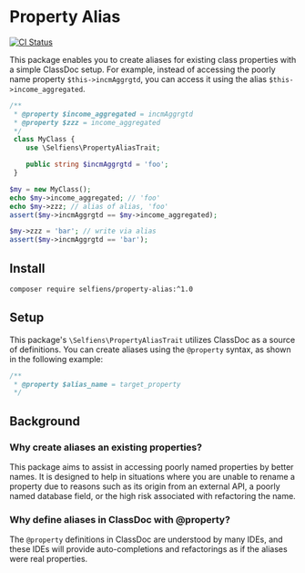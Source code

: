 # Property Alias

[![CI Status](https://github.com/selfiens/property-alias/actions/workflows/ci.yml/badge.svg)](https://github.com/selfiens/property-alias/actions)

This package enables you to create aliases for existing class properties with a simple ClassDoc setup. For example,
instead of accessing the poorly name property `$this->incmAggrgtd`,
you can access it using the alias `$this->income_aggregated`.

```php
/**
 * @property $income_aggregated = incmAggrgtd
 * @property $zzz = income_aggregated
 */
 class MyClass {
    use \Selfiens\PropertyAliasTrait;

    public string $incmAggrgtd = 'foo';
 }

$my = new MyClass();
echo $my->income_aggregated; // 'foo'
echo $my->zzz; // alias of alias, 'foo'
assert($my->incmAggrgtd == $my->income_aggregated);

$my->zzz = 'bar'; // write via alias
assert($my->incmAggrgtd == 'bar');
```

## Install

```sh
composer require selfiens/property-alias:^1.0
```

## Setup

This package's `\Selfiens\PropertyAliasTrait` utilizes ClassDoc as a source of definitions.
You can create aliases using the `@property` syntax, as shown in the following example:

```php
/**
 * @property $alias_name = target_property
 */
```

## Background

### Why create aliases an existing properties?

This package aims to assist in accessing poorly named properties by better names.
It is designed to help in situations where you are unable to rename a property
due to reasons such as its origin from an external
API, a poorly named database field, or the high risk associated with refactoring the name.

### Why define aliases in ClassDoc with @property?

The `@property` definitions in ClassDoc are understood by many IDEs,
and these IDEs will provide auto-completions and refactorings as if the aliases were real properties.

